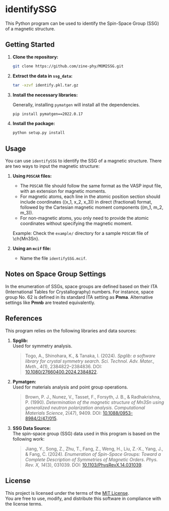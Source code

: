 # identifySSG

This Python program can be used to identify the Spin-Space Group (SSG) of a magnetic structure.

## Getting Started

1. **Clone the repository:**

    ```bash
    git clone https://github.com/zine-phy/MOM2SSG.git
    ```

2. **Extract the data in `ssg_data`:**

    ```bash
    tar -xzvf identify.pkl.tar.gz
    ```

3. **Install the necessary libraries:**

    Generally, installing `pymatgen` will install all the dependencies.

    ```bash
    pip install pymatgen==2022.0.17
    ```

4. **Install the package:**

    ```bash
    python setup.py install
    ```

## Usage

You can use `identifySSG` to identify the SSG of a magnetic structure. There are two ways to input the magnetic structure:

1. **Using `POSCAR` files:**  

    - The `POSCAR` file should follow the same format as the VASP input file, with an extension for magnetic moments.  
    - For magnetic atoms, each line in the atomic position section should include coordinates \((x_1, x_2, x_3)\) in direct (fractional) format, followed by the Cartesian magnetic moment components \((m_1, m_2, m_3)\).  
    - For non-magnetic atoms, you only need to provide the atomic coordinates without specifying the magnetic moment.  

    Example: Check the `example/` directory for a sample `POSCAR` file of \ch{Mn3Sn}. 
2. **Using an `mcif` file:**

    - Name the file `identifySSG.mcif`.


## Notes on Space Group Settings

In the enumeration of SSGs, space groups are defined based on their ITA (International Tables for Crystallography) numbers. For instance, space group No. 62 is defined in its standard ITA setting as **Pnma**. Alternative settings like **Pmnb** are treated equivalently. 



## References

This program relies on the following libraries and data sources:

1. **Spglib:**  
   Used for symmetry analysis.  
   > Togo, A., Shinohara, K., & Tanaka, I. (2024). *Spglib: a software library for crystal symmetry search*. *Sci. Technol. Adv. Mater., Meth.*, 4(1), 2384822–2384836. DOI: [10.1080/27660400.2024.2384822](https://doi.org/10.1080/27660400.2024.2384822).

2. **Pymatgen:**  
   Used for materials analysis and point group operations.  
   > Brown, P. J., Nunez, V., Tasset, F., Forsyth, J. B., & Radhakrishna, P. (1990). *Determination of the magnetic structure of Mn3Sn using generalized neutron polarization analysis*. *Computational Materials Science*, 2(47), 9409. DOI: [10.1088/0953-8984/2/47/015](https://dx.doi.org/10.1088/0953-8984/2/47/015).

3. **SSG Data Source:**  
   The spin-space group (SSG) data used in this program is based on the following work:  
   > Jiang, Y., Song, Z., Zhu, T., Fang, Z., Weng, H., Liu, Z.-X., Yang, J., & Fang, C. (2024). *Enumeration of Spin-Space Groups: Toward a Complete Description of Symmetries of Magnetic Orders*. *Phys. Rev. X, 14*(3), 031039. DOI: [10.1103/PhysRevX.14.031039](https://link.aps.org/doi/10.1103/PhysRevX.14.031039).

## License

This project is licensed under the terms of the [MIT License](LICENSE).  
You are free to use, modify, and distribute this software in compliance with the license terms.